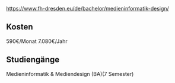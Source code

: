 https://www.fh-dresden.eu/de/bachelor/medieninformatik-design/
## Kosten
590€/Monat
7.080€/Jahr
## Studiengänge
Medieninformatik & Mediendesign (BA)(7 Semester)